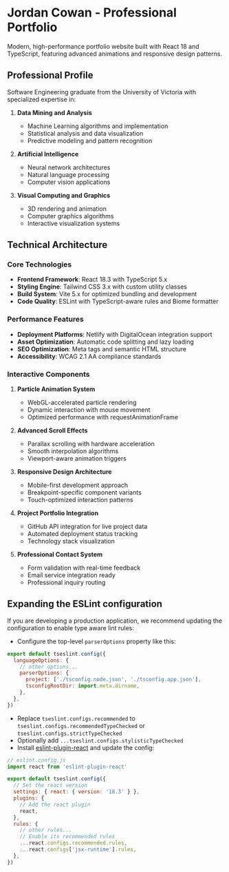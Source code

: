 # Jordan Cowan - Professional Portfolio

Modern, high-performance portfolio website built with React 18 and TypeScript, featuring advanced animations and responsive design patterns.

## Professional Profile

Software Engineering graduate from the University of Victoria with specialized expertise in:

1. **Data Mining and Analysis**
   - Machine Learning algorithms and implementation
   - Statistical analysis and data visualization
   - Predictive modeling and pattern recognition

2. **Artificial Intelligence**
   - Neural network architectures
   - Natural language processing
   - Computer vision applications

3. **Visual Computing and Graphics**
   - 3D rendering and animation
   - Computer graphics algorithms
   - Interactive visualization systems

## Technical Architecture

### Core Technologies

- **Frontend Framework**: React 18.3 with TypeScript 5.x
- **Styling Engine**: Tailwind CSS 3.x with custom utility classes
- **Build System**: Vite 5.x for optimized bundling and development
- **Code Quality**: ESLint with TypeScript-aware rules and Biome formatter

### Performance Features

- **Deployment Platforms**: Netlify with DigitalOcean integration support
- **Asset Optimization**: Automatic code splitting and lazy loading
- **SEO Optimization**: Meta tags and semantic HTML structure
- **Accessibility**: WCAG 2.1 AA compliance standards

### Interactive Components

1. **Particle Animation System**
   - WebGL-accelerated particle rendering
   - Dynamic interaction with mouse movement
   - Optimized performance with requestAnimationFrame

2. **Advanced Scroll Effects**
   - Parallax scrolling with hardware acceleration
   - Smooth interpolation algorithms
   - Viewport-aware animation triggers

3. **Responsive Design Architecture**
   - Mobile-first development approach
   - Breakpoint-specific component variants
   - Touch-optimized interaction patterns

4. **Project Portfolio Integration**
   - GitHub API integration for live project data
   - Automated deployment status tracking
   - Technology stack visualization

5. **Professional Contact System**
   - Form validation with real-time feedback
   - Email service integration ready
   - Professional inquiry routing

## Expanding the ESLint configuration

If you are developing a production application, we recommend updating the configuration to enable type aware lint rules:

- Configure the top-level `parserOptions` property like this:

```js
export default tseslint.config({
  languageOptions: {
    // other options...
    parserOptions: {
      project: ['./tsconfig.node.json', './tsconfig.app.json'],
      tsconfigRootDir: import.meta.dirname,
    },
  },
})
```

- Replace `tseslint.configs.recommended` to `tseslint.configs.recommendedTypeChecked` or `tseslint.configs.strictTypeChecked`
- Optionally add `...tseslint.configs.stylisticTypeChecked`
- Install [eslint-plugin-react](https://github.com/jsx-eslint/eslint-plugin-react) and update the config:

```js
// eslint.config.js
import react from 'eslint-plugin-react'

export default tseslint.config({
  // Set the react version
  settings: { react: { version: '18.3' } },
  plugins: {
    // Add the react plugin
    react,
  },
  rules: {
    // other rules...
    // Enable its recommended rules
    ...react.configs.recommended.rules,
    ...react.configs['jsx-runtime'].rules,
  },
})
```
